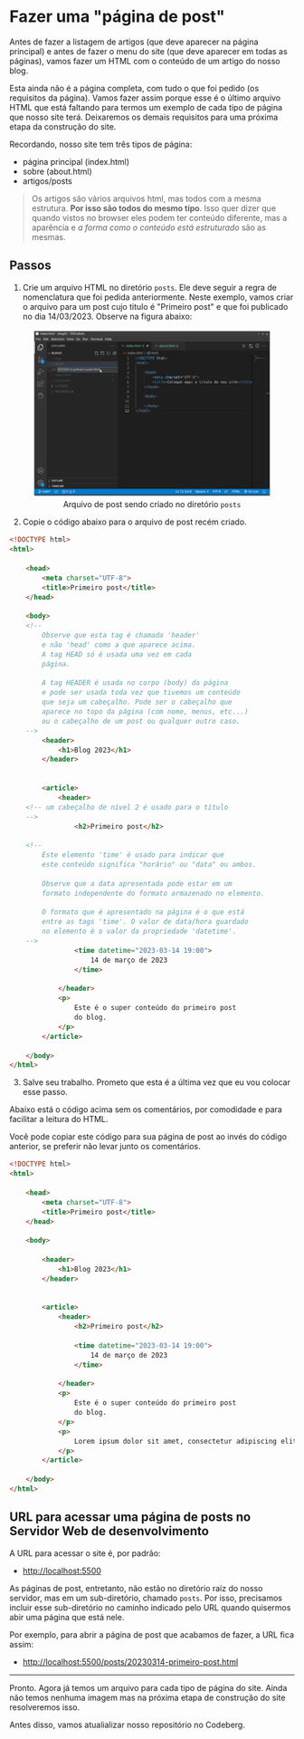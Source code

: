 # Fazer uma "página de post"

Antes de fazer a listagem de artigos (que deve aparecer na página principal) e antes de fazer o menu do site (que deve aparecer em todas as páginas), vamos fazer um HTML com o conteúdo de um artigo do nosso blog.

Esta ainda não é a página completa, com tudo o que foi pedido (os requisitos da página). Vamos fazer assim porque esse é o último arquivo HTML que está faltando para termos um exemplo de cada tipo de página que nosso site terá. Deixaremos os demais requisitos para uma próxima etapa da construção do site.

Recordando, nosso site tem três tipos de página:

- página principal (index.html)
- sobre (about.html)
- artigos/posts

> Os artigos são vários arquivos html, mas todos com a mesma estrutura. **Por isso são todos do mesmo tipo**. Isso quer dizer que quando vistos no browser eles podem ter conteúdo diferente, mas a aparência e *a forma como o conteúdo está estruturado* são as mesmas.

## Passos

1. Crie um arquivo HTML no diretório <code>posts</code>. Ele deve seguir a regra de nomenclatura que foi pedida anteriormente. Neste exemplo, vamos criar o arquivo para um post cujo titulo é "Primeiro post" e que foi publicado no dia 14/03/2023. Observe na figura abaixo:

<figure>
<img src="../img/vscodium/vscodium-criar-arquivo-post-html.png" />
<figcaption style = "text-align: center">Arquivo de post sendo criado no diretório <code>posts</code></figcaption>
</figure>

2. Copie o código abaixo para o arquivo de post recém criado.

``` html
<!DOCTYPE html>
<html>

    <head>
        <meta charset="UTF-8">
        <title>Primeiro post</title>    
    </head>

    <body>
    <!--
        Observe que esta tag é chamada 'header'
        e não 'head' como a que aparece acima.
        A tag HEAD só é usada uma vez em cada
        página.

        A tag HEADER é usada no corpo (body) da página
        e pode ser usada toda vez que tivemos um conteúdo
        que seja um cabeçalho. Pode ser o cabeçalho que
        aparece no topo da página (com nome, menus, etc...)
        ou o cabeçalho de um post ou qualquer outro caso.
    -->
        <header>
            <h1>Blog 2023</h1>
        </header>

    
        <article>
            <header>
    <!-- um cabeçalho de nível 2 é usado para o título
    -->
                <h2>Primeiro post</h2>
                
    <!--
        Este elemento 'time' é usado para indicar que
        este conteúdo significa "horário" ou "data" ou ambos.

        Observe que a data apresentada pode estar em um
        formato independente do formato armazenado no elemento.

        O formato que é apresentado na página é o que está
        entre as tags 'time'. O valor de data/hora guardado
        no elemento é o valor da propriedade 'datetime'.
    -->
                <time datetime="2023-03-14 19:00">
                    14 de março de 2023
                </time>

            </header>
            <p>
                Este é o super conteúdo do primeiro post
                do blog. 
            </p>
        </article>
        
    </body>
</html>
```

3. Salve seu trabalho. Prometo que esta é a última vez que eu vou colocar esse passo.

Abaixo está o código acima sem os comentários, por comodidade e para facilitar a leitura do HTML.

Você pode copiar este código para sua página de post ao invés do código anterior, se preferir não levar junto os comentários.

``` html
<!DOCTYPE html>
<html>

    <head>
        <meta charset="UTF-8">        
        <title>Primeiro post</title>    
    </head>

    <body>

        <header>
            <h1>Blog 2023</h1>
        </header>


        <article>
            <header>
                <h2>Primeiro post</h2>
                
                <time datetime="2023-03-14 19:00">
                    14 de março de 2023
                </time>

            </header>
            <p>
                Este é o super conteúdo do primeiro post
                do blog. 
            </p>
            <p>
                Lorem ipsum dolor sit amet, consectetur adipiscing elit, sed do eiusmod tempor incididunt ut labore et dolore magna aliqua. Ut enim ad minim veniam, quis nostrud exercitation ullamco laboris nisi ut aliquip ex ea commodo consequat. Duis aute irure dolor in reprehenderit in voluptate velit esse cillum dolore eu fugiat nulla pariatur. Excepteur sint occaecat cupidatat non proident, sunt in culpa qui officia deserunt mollit anim id est laborum.
            </p>
        </article>

    </body>
</html>
```

## URL para acessar uma página de posts no Servidor Web de desenvolvimento

A URL para acessar o site é, por padrão:

- [http://localhost:5500](http://localhost:5500)

As páginas de post, entretanto, não estão no diretório raíz do nosso servidor, mas em um sub-diretório, chamado <code>posts</code>. Por isso, precisamos incluir esse sub-diretório no caminho indicado pelo URL quando quisermos abir uma página que está nele.

Por exemplo, para abrir a página de post que acabamos de fazer, a URL fica assim:


- [http://localhost:5500/posts/20230314-primeiro-post.html](http://localhost:5500/posts/20230314-primeiro-post.html)

--- 
Pronto. Agora já temos um arquivo para cada tipo de página do site. Ainda não temos nenhuma imagem mas na próxima etapa de construção do site resolveremos isso.

Antes disso, vamos atualializar nosso repositório no Codeberg.
